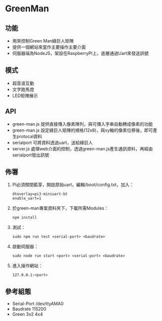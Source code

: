 # GreenMan

## 功能
- 用來控制Green Man綠巨人矩陣
- 提供一個網站來當作主要操作主要介面
- 伺服器端為NodeJS，架設在RaspberryPI上，底層通過Uart來發送訊號

## 模式
- 超音波互動
- 文字跑馬燈
- LED矩陣展示

## API
- green-man.js 提供直接傳入像素陣列，與可傳入字串自動轉成像素的功能
- green-man.js 設定綠巨人矩陣的規格(12x8)，與xy軸的像素位移後，即可產生protocal資料
- serialport 可將資料透過uart，送給綠巨人
- server.js 處理web介面的控制，透過green-man.js產生通訊資料，再經由serialport發出訊號

## 佈署
1. PI必須關閉藍芽，開啟原始uart，編輯/boot/config.txt，加入：
	
	```
	dtoverlay=pi3-miniuart-bt
	enable_uart=1
	```

2. 於green-man專案資料夾下，下載所需Modules：
	
	```
	npm install
	```

3. 測試：

	```
	sudo npm run test <serial-port> <baudrate>
	```

4. 啟動伺服器：

	```
	sudo node run start <port> <serial-port> <baudrate>
	```

5. 進入操作網站：
	
	```
	127.0.0.1:<port>
	```
	
## 參考組態
- Serial-Port /dev/ttyAMA0
- Baudrate 115200
- Green 3x2 4x4